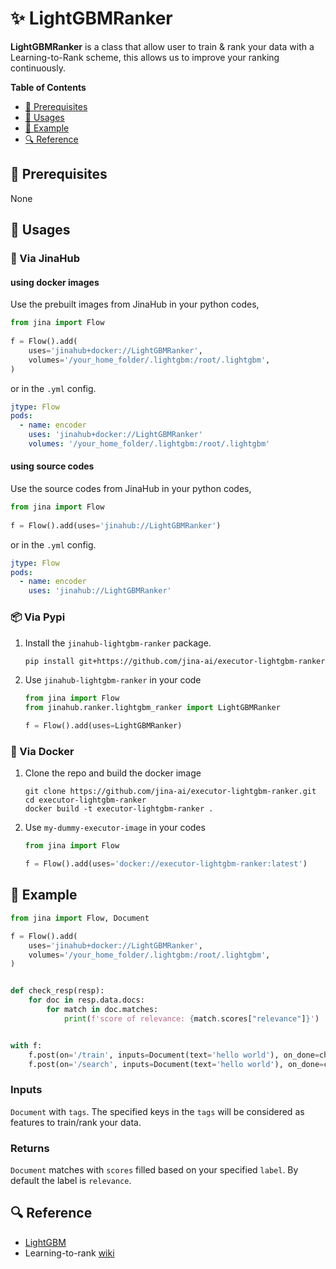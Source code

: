 # ✨ LightGBMRanker

**LightGBMRanker** is a class that allow user to train & rank your data with a Learning-to-Rank scheme,
this allows us to improve your ranking continuously.

<!-- START doctoc generated TOC please keep comment here to allow auto update -->
<!-- DON'T EDIT THIS SECTION, INSTEAD RE-RUN doctoc TO UPDATE -->
**Table of Contents**

- [🌱 Prerequisites](#-prerequisites)
- [🚀 Usages](#-usages)
- [🎉️ Example](#%EF%B8%8F-example)
- [🔍️ Reference](#%EF%B8%8F-reference)

<!-- END doctoc generated TOC please keep comment here to allow auto update -->

## 🌱 Prerequisites

None

## 🚀 Usages

### 🚚 Via JinaHub

#### using docker images
Use the prebuilt images from JinaHub in your python codes, 

```python
from jina import Flow
	
f = Flow().add(
    uses='jinahub+docker://LightGBMRanker',
    volumes='/your_home_folder/.lightgbm:/root/.lightgbm',
)
```

or in the `.yml` config.
	
```yaml
jtype: Flow
pods:
  - name: encoder
    uses: 'jinahub+docker://LightGBMRanker'
    volumes: '/your_home_folder/.lightgbm:/root/.lightgbm'
```

#### using source codes
Use the source codes from JinaHub in your python codes,

```python
from jina import Flow
	
f = Flow().add(uses='jinahub://LightGBMRanker')
```

or in the `.yml` config.

```yaml
jtype: Flow
pods:
  - name: encoder
    uses: 'jinahub://LightGBMRanker'
```


### 📦️ Via Pypi

1. Install the `jinahub-lightgbm-ranker` package.

	```bash
	pip install git+https://github.com/jina-ai/executor-lightgbm-ranker.git
	```

1. Use `jinahub-lightgbm-ranker` in your code

	```python
	from jina import Flow
	from jinahub.ranker.lightgbm_ranker import LightGBMRanker
	
	f = Flow().add(uses=LightGBMRanker)
	```


### 🐳 Via Docker

1. Clone the repo and build the docker image

	```shell
	git clone https://github.com/jina-ai/executor-lightgbm-ranker.git
	cd executor-lightgbm-ranker
	docker build -t executor-lightgbm-ranker .
	```

1. Use `my-dummy-executor-image` in your codes

	```python
	from jina import Flow
	
	f = Flow().add(uses='docker://executor-lightgbm-ranker:latest')
	```
	

## 🎉️ Example 


```python
from jina import Flow, Document

f = Flow().add(
    uses='jinahub+docker://LightGBMRanker',
    volumes='/your_home_folder/.lightgbm:/root/.lightgbm',
)


def check_resp(resp):
    for doc in resp.data.docs:
        for match in doc.matches:
            print(f'score of relevance: {match.scores["relevance"]}')


with f:
    f.post(on='/train', inputs=Document(text='hello world'), on_done=check_resp)
    f.post(on='/search', inputs=Document(text='hello world'), on_done=check_resp)
```

### Inputs 

`Document` with `tags`. The specified keys in the `tags` will be considered as features to train/rank your data.

### Returns

`Document` matches with `scores` filled based on your specified `label`. By default the label is `relevance`.


## 🔍️ Reference
- [LightGBM](https://lightgbm.readthedocs.io/en/latest/)
- Learning-to-rank [wiki](https://en.wikipedia.org/wiki/Learning_to_rank)
